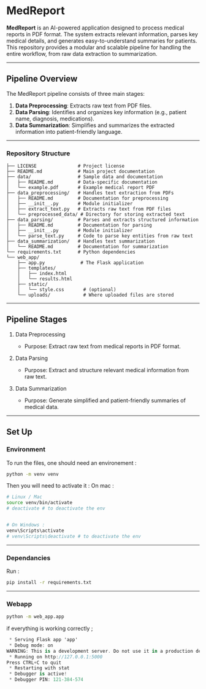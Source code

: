 # MedReport

**MedReport** is an AI-powered application designed to process medical reports in PDF format. The system extracts relevant information, parses key medical details, and generates easy-to-understand summaries for patients. This repository provides a modular and scalable pipeline for handling the entire workflow, from raw data extraction to summarization.

---

## **Pipeline Overview**

The MedReport pipeline consists of three main stages:

1. **Data Preprocessing**: Extracts raw text from PDF files.
2. **Data Parsing**: Identifies and organizes key information (e.g., patient name, diagnosis, medications).
3. **Data Summarization**: Simplifies and summarizes the extracted information into patient-friendly language.

---

### **Repository Structure**

```plaintext
├── LICENSE               # Project license
├── README.md             # Main project documentation
├── data/                 # Sample data and documentation
│   ├── README.md         # Data-specific documentation
│   └── example.pdf       # Example medical report PDF
├── data_preprocessing/   # Handles text extraction from PDFs
│   ├── README.md         # Documentation for preprocessing
│   ├── __init__.py       # Module initializer
│   ├── extract_text.py   # Extracts raw text from PDF files
│   └── preprocessed_data/ # Directory for storing extracted text
├── data_parsing/         # Parses and extracts structured information
│   ├── README.md         # Documentation for parsing
│   ├── __init__.py       # Module initializer
│   └── parse_text.py     # Code to parse key entities from raw text
├── data_summarization/   # Handles text summarization
│   └── README.md         # Documentation for summarization
└── requirements.txt      # Python dependencies
└── web_app/
    ├── app.py             # The Flask application
    ├── templates/
    │   ├── index.html
    │   └── results.html
    ├── static/
    │   └── style.css       # (optional)
    └── uploads/            # Where uploaded files are stored
````
---

## Pipeline Stages
1. Data Preprocessing

    - Purpose: Extract raw text from medical reports in PDF format.

2. Data Parsing

    - Purpose: Extract and structure relevant medical information from raw text.

3. Data Summarization

    - Purpose: Generate simplified and patient-friendly summaries of medical data.

---

## Set Up

### Environment

To run the files, one should need an environement : 

```bash
python -m venv venv
```

Then you will need to activate it :
On mac : 
```bash
# Linux / Mac
source venv/bin/activate
# deactivate # to deactivate the env


# On Windows : 
venv\Scripts\activate
# venv\Scripts\deactivate # to deactivate the env
```

---

### Dependancies

Run : 
```bash
pip install -r requirements.txt
```

---
### Webapp 


```bash
python -m web_app.app
````


if everything is working correctly ; 

```csharp
 * Serving Flask app 'app'
 * Debug mode: on
WARNING: This is a development server. Do not use it in a production deployment. Use a production WSGI server instead.
 * Running on http://127.0.0.1:5000
Press CTRL+C to quit
 * Restarting with stat
 * Debugger is active!
 * Debugger PIN: 121-384-574
```
